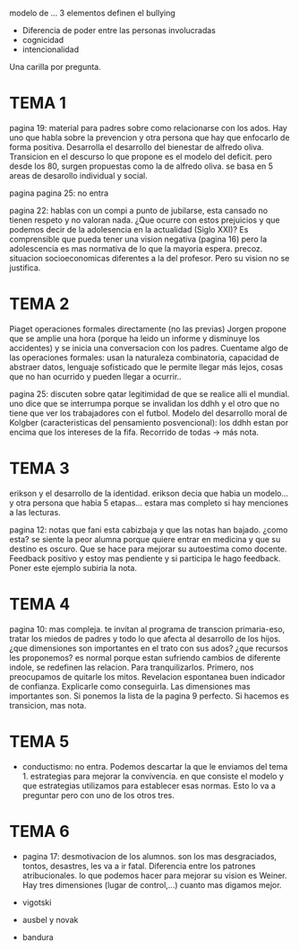 modelo de ...
3 elementos definen el bullying
- Diferencia de poder entre las personas involucradas
- cognicidad
- intencionalidad

Una carilla por pregunta.

# TEMA 1
pagina 19: material para padres sobre como relacionarse con los ados. Hay uno que habla sobre la prevencion y otra persona que hay que enfocarlo de forma positiva. Desarrolla el desarrollo del bienestar de alfredo oliva. Transicion en el descurso lo que propone es el modelo del deficit. pero desde los 80, surgen propuestas como la de alfredo oliva. se basa en 5 areas de desarollo individual y social. 

pagina pagina 25: no entra

pagina 22: hablas con un compi a punto de jubilarse, esta cansado no tienen respeto y no valoran nada. ¿Que ocurre con estos prejuicios y que podemos decir de la adolesencia en la actualidad (Siglo XXI)? Es comprensible que pueda tener una vision negativa (pagina 16) pero la adolescencia es mas normativa de lo que la mayoria espera. precoz. situacion socioeconomicas diferentes a la del profesor. Pero su vision no se justifica.

# TEMA 2
Piaget operaciones formales directamente (no las previas)
Jorgen propone que se amplie una hora (porque ha leido un informe y disminuye los accidentes) y se inicia una conversacion con los padres. Cuentame algo de las operaciones formales: usan la naturaleza combinatoria, capacidad de abstraer datos, lenguaje sofisticado que le permite llegar más lejos, cosas que no han ocurrido y pueden llegar a ocurrir..

pagina 25: discuten sobre qatar legitimidad de que se realice alli el mundial. uno dice que se interrumpa porque se invalidan los ddhh y el otro que no tiene que ver los trabajadores con el futbol. Modelo del desarrollo moral de Kolgber (caracteristicas del pensamiento posvencional): los ddhh estan por encima que los intereses de la fifa. Recorrido de todas -> más nota.

# TEMA 3
erikson y el desarrollo de la identidad. erikson decia que habia un modelo... y otra persona que habia 5 etapas... estara mas completo si hay menciones a las lecturas.

pagina 12: notas que fani esta cabizbaja y que las notas han bajado. ¿como esta? se siente la peor alumna porque quiere entrar en medicina y que su destino es oscuro. Que se hace para mejorar su autoestima como docente. Feedback positivo y estoy mas pendiente y si participa le hago feedback. Poner este ejemplo subiria la nota.

# TEMA 4
pagina 10: mas compleja. te invitan al programa de transcion primaria-eso, tratar los miedos de padres y todo lo que afecta al desarrollo de los hijos. ¿que dimensiones son importantes en el trato con sus ados? ¿que recursos les proponemos? es normal porque estan sufriendo cambios de diferente indole, se redefinen las relacion. Para tranquilizarlos. Primero, nos preocupamos de quitarle los mitos. Revelacion espontanea buen indicador de confianza. Explicarle como conseguirla. Las dimensiones mas importantes son. Si ponemos la lista de la pagina 9 perfecto. Si hacemos es transicion, mas nota.

# TEMA 5
- conductismo: no entra. Podemos descartar la que le enviamos del tema 1. estrategias para mejorar la convivencia. en que consiste el modelo y que estrategias utilizamos para establecer esas normas. Esto lo va a preguntar pero con uno de los otros tres.

# TEMA 6
- pagina 17: desmotivacion de los alumnos. son los mas desgraciados, tontos, desastres, les va a ir fatal. Diferencia entre los patrones atribucionales. lo que podemos hacer para mejorar su vision es Weiner. Hay tres dimensiones (lugar de control,...) cuanto mas digamos mejor.

- vigotski
- ausbel y novak
- bandura  